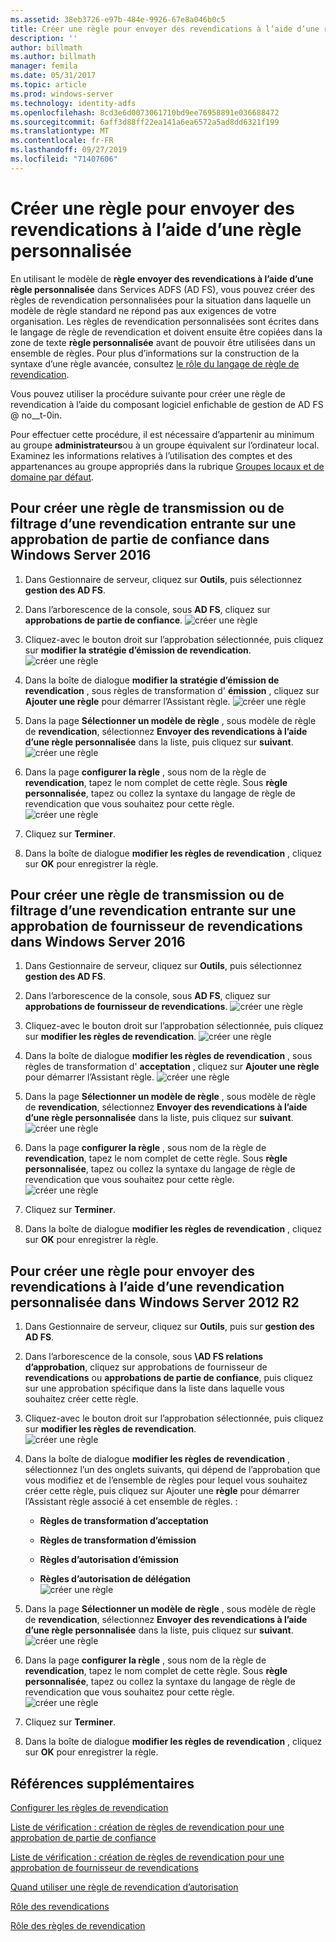 ```yaml
---
ms.assetid: 38eb3726-e97b-484e-9926-67e8a046b0c5
title: Créer une règle pour envoyer des revendications à l’aide d’une règle personnalisée
description: ''
author: billmath
ms.author: billmath
manager: femila
ms.date: 05/31/2017
ms.topic: article
ms.prod: windows-server
ms.technology: identity-adfs
ms.openlocfilehash: 8cd3e6d0073061710bd9ee76958891e036688472
ms.sourcegitcommit: 6aff3d88ff22ea141a6ea6572a5ad8dd6321f199
ms.translationtype: MT
ms.contentlocale: fr-FR
ms.lasthandoff: 09/27/2019
ms.locfileid: "71407606"
---
```

# <a name="create-a-rule-to-send-claims-using-a-custom-rule"></a>Créer une règle pour envoyer des revendications à l’aide d’une règle personnalisée


En utilisant le modèle de **règle envoyer des revendications à l’aide d’une règle personnalisée** dans Services ADFS (AD FS), vous pouvez créer des règles de revendication personnalisées pour la situation dans laquelle un modèle de règle standard ne répond pas aux exigences de votre organisation. Les règles de revendication personnalisées sont écrites dans le langage de règle de revendication et doivent ensuite être copiées dans la zone de texte **règle personnalisée** avant de pouvoir être utilisées dans un ensemble de règles. Pour plus d’informations sur la construction de la syntaxe d’une règle avancée, consultez [le rôle du langage de règle de revendication](../../ad-fs/technical-reference/The-Role-of-the-Claim-Rule-Language.md).  
  
Vous pouvez utiliser la procédure suivante pour créer une règle de revendication à l’aide du composant logiciel enfichable de gestion de AD FS @ no__t-0in.  
  
Pour effectuer cette procédure, il est nécessaire d’appartenir au minimum au groupe **administrateurs**ou à un groupe équivalent sur l’ordinateur local.  Examinez les informations relatives à l’utilisation des comptes et des appartenances au groupe appropriés dans la rubrique [Groupes locaux et de domaine par défaut](https://go.microsoft.com/fwlink/?LinkId=83477).



## <a name="to-create-a-rule-to-pass-through-or-filter-an-incoming-claim-on-a-relying-party-trust-in-windows-server-2016"></a>Pour créer une règle de transmission ou de filtrage d’une revendication entrante sur une approbation de partie de confiance dans Windows Server 2016 

1.  Dans Gestionnaire de serveur, cliquez sur **Outils**, puis sélectionnez **gestion des AD FS**.  
  
2.  Dans l’arborescence de la console, sous **AD FS**, cliquez sur **approbations de partie de confiance**. 
![créer une règle](media/Create-a-Rule-to-Pass-Through-or-Filter-an-Incoming-Claim/claimrule9.PNG)  
  
3.  Cliquez\-avec le bouton droit sur l’approbation sélectionnée, puis cliquez sur **modifier la stratégie d’émission de revendication**.
![créer une règle](media/Create-a-Rule-to-Pass-Through-or-Filter-an-Incoming-Claim/claimrule10.PNG)   
  
4.  Dans la boîte de dialogue **modifier la stratégie d’émission de revendication** , sous règles de transformation d' **émission** , cliquez sur **Ajouter une règle** pour démarrer l’Assistant règle. 
![créer une règle](media/Create-a-Rule-to-Pass-Through-or-Filter-an-Incoming-Claim/claimrule11.PNG)    

5.  Dans la page **Sélectionner un modèle de règle** , sous modèle de règle de **revendication**, sélectionnez **Envoyer des revendications à l’aide d’une règle personnalisée** dans la liste, puis cliquez sur **suivant**.  
![créer une règle](media/Create-a-Rule-to-Send-Claims-Using-a-Custom-Rule/custom3.PNG)   
  
6.  Dans la page **configurer la règle** , sous nom de la règle de **revendication**, tapez le nom complet de cette règle. Sous **règle personnalisée**, tapez ou collez la syntaxe du langage de règle de revendication que vous souhaitez pour cette règle.  
![créer une règle](media/Create-a-Rule-to-Send-Claims-Using-a-Custom-Rule/custom4.PNG)     

7.  Cliquez sur **Terminer**.  
  
8.  Dans la boîte de dialogue **modifier les règles de revendication** , cliquez sur **OK** pour enregistrer la règle.   
  
## <a name="to-create-a-rule-to-pass-through-or-filter-an-incoming-claim-on-a-claims-provider-trust-in-windows-server-2016"></a>Pour créer une règle de transmission ou de filtrage d’une revendication entrante sur une approbation de fournisseur de revendications dans Windows Server 2016 
  
1.  Dans Gestionnaire de serveur, cliquez sur **Outils**, puis sélectionnez **gestion des AD FS**.  
  
2.  Dans l’arborescence de la console, sous **AD FS**, cliquez sur **approbations de fournisseur de revendications**. 
![créer une règle](media/Create-a-Rule-to-Pass-Through-or-Filter-an-Incoming-Claim/claimrule1.PNG)  
  
3.  Cliquez\-avec le bouton droit sur l’approbation sélectionnée, puis cliquez sur **modifier les règles de revendication**.
![créer une règle](media/Create-a-Rule-to-Pass-Through-or-Filter-an-Incoming-Claim/claimrule2.PNG)   
  
4.  Dans la boîte de dialogue **modifier les règles de revendication** , sous règles de transformation d' **acceptation** , cliquez sur **Ajouter une règle** pour démarrer l’Assistant règle.
![créer une règle](media/Create-a-Rule-to-Pass-Through-or-Filter-an-Incoming-Claim/claimrule3.PNG)    

5.  Dans la page **Sélectionner un modèle de règle** , sous modèle de règle de **revendication**, sélectionnez **Envoyer des revendications à l’aide d’une règle personnalisée** dans la liste, puis cliquez sur **suivant**.  
![créer une règle](media/Create-a-Rule-to-Send-Claims-Using-a-Custom-Rule/custom3.PNG)   
  
6.  Dans la page **configurer la règle** , sous nom de la règle de **revendication**, tapez le nom complet de cette règle. Sous **règle personnalisée**, tapez ou collez la syntaxe du langage de règle de revendication que vous souhaitez pour cette règle.  
![créer une règle](media/Create-a-Rule-to-Send-Claims-Using-a-Custom-Rule/custom4.PNG)     

7.  Cliquez sur **Terminer**.  
  
8.  Dans la boîte de dialogue **modifier les règles de revendication** , cliquez sur **OK** pour enregistrer la règle.   

















   
  
## <a name="to-create-a-rule-to-send-claims-by-using-a-custom-claim-in-windows-server-2012-r2"></a>Pour créer une règle pour envoyer des revendications à l’aide d’une revendication personnalisée dans Windows Server 2012 R2 
  
1.  Dans Gestionnaire de serveur, cliquez sur **Outils**, puis sur **gestion des AD FS**.  
  
2.  Dans l’arborescence de la console, sous **\\AD FS relations d’approbation**, cliquez sur approbations de fournisseur de **revendications** ou **approbations de partie de confiance**, puis cliquez sur une approbation spécifique dans la liste dans laquelle vous souhaitez créer cette règle.  
  
3.  Cliquez\-avec le bouton droit sur l’approbation sélectionnée, puis cliquez sur **modifier les règles de revendication**.  
![créer une règle](media/Create-a-Rule-to-Pass-Through-or-Filter-an-Incoming-Claim/claimrule6.PNG) 
  
4.  Dans la boîte de dialogue **modifier les règles de revendication** , sélectionnez l’un des onglets suivants, qui dépend de l’approbation que vous modifiez et de l’ensemble de règles pour lequel vous souhaitez créer cette règle, puis cliquez sur Ajouter une **règle** pour démarrer l’Assistant règle associé à cet ensemble de règles. :  
  
    -   **Règles de transformation d’acceptation**  
  
    -   **Règles de transformation d’émission**  
  
    -   **Règles d’autorisation d’émission**  
  
    -   **Règles d’autorisation de délégation**  
![créer une règle](media/Create-a-Rule-to-Permit-All-Users/permitall5.PNG)
  
5.  Dans la page **Sélectionner un modèle de règle** , sous modèle de règle de **revendication**, sélectionnez **Envoyer des revendications à l’aide d’une règle personnalisée** dans la liste, puis cliquez sur **suivant**.  
![créer une règle](media/Create-a-Rule-to-Send-Claims-Using-a-Custom-Rule/custom1.PNG)   
  
6.  Dans la page **configurer la règle** , sous nom de la règle de **revendication**, tapez le nom complet de cette règle. Sous **règle personnalisée**, tapez ou collez la syntaxe du langage de règle de revendication que vous souhaitez pour cette règle.  
![créer une règle](media/Create-a-Rule-to-Send-Claims-Using-a-Custom-Rule/custom2.PNG)     

7.  Cliquez sur **Terminer**.  
  
8.  Dans la boîte de dialogue **modifier les règles de revendication** , cliquez sur **OK** pour enregistrer la règle.  

## <a name="additional-references"></a>Références supplémentaires 
[Configurer les règles de revendication](Configure-Claim-Rules.md)  
 
[Liste de vérification : création de règles de revendication pour une approbation de partie de confiance](https://technet.microsoft.com/library/ee913578.aspx)  

[Liste de vérification : création de règles de revendication pour une approbation de fournisseur de revendications](https://technet.microsoft.com/library/ee913564.aspx)  
  
[Quand utiliser une règle de revendication d’autorisation](../../ad-fs/technical-reference/When-to-Use-an-Authorization-Claim-Rule.md)  

[Rôle des revendications](../../ad-fs/technical-reference/The-Role-of-Claims.md)  
  
[Rôle des règles de revendication](../../ad-fs/technical-reference/The-Role-of-Claim-Rules.md) 
